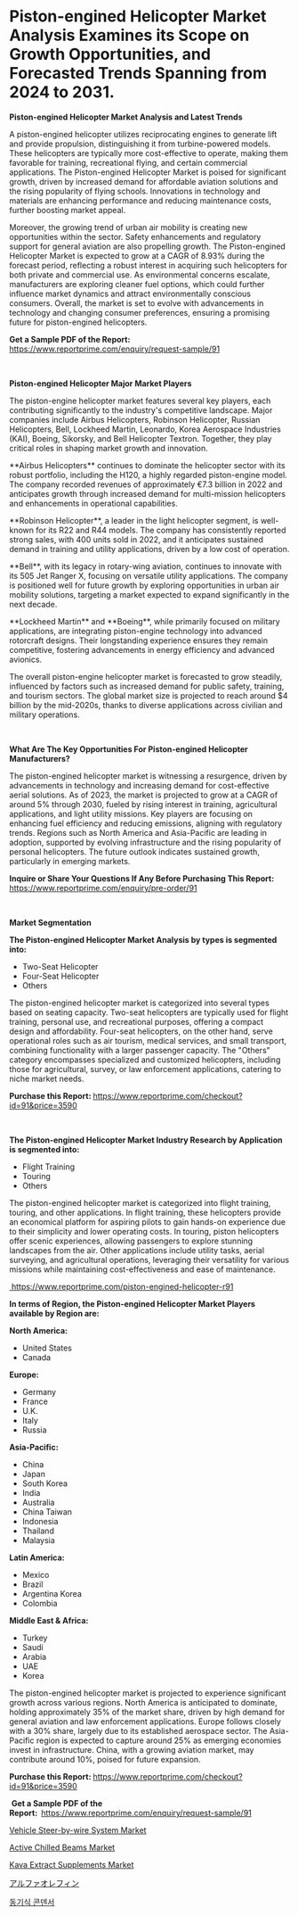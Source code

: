 <p><h1>Piston-engined Helicopter Market Analysis Examines its Scope on Growth Opportunities, and Forecasted Trends Spanning from 2024 to 2031.</h1></p><p><strong>Piston-engined Helicopter Market Analysis and Latest Trends</strong></p>
<p><p>A piston-engined helicopter utilizes reciprocating engines to generate lift and provide propulsion, distinguishing it from turbine-powered models. These helicopters are typically more cost-effective to operate, making them favorable for training, recreational flying, and certain commercial applications. The Piston-engined Helicopter Market is poised for significant growth, driven by increased demand for affordable aviation solutions and the rising popularity of flying schools. Innovations in technology and materials are enhancing performance and reducing maintenance costs, further boosting market appeal.</p><p>Moreover, the growing trend of urban air mobility is creating new opportunities within the sector. Safety enhancements and regulatory support for general aviation are also propelling growth. The Piston-engined Helicopter Market is expected to grow at a CAGR of 8.93% during the forecast period, reflecting a robust interest in acquiring such helicopters for both private and commercial use. As environmental concerns escalate, manufacturers are exploring cleaner fuel options, which could further influence market dynamics and attract environmentally conscious consumers. Overall, the market is set to evolve with advancements in technology and changing consumer preferences, ensuring a promising future for piston-engined helicopters.</p></p>
<p><strong>Get a Sample PDF of the Report:&nbsp;</strong> <a href="https://www.reportprime.com/enquiry/request-sample/91">https://www.reportprime.com/enquiry/request-sample/91</a></p>
<p>&nbsp;</p>
<p><strong>Piston-engined Helicopter Major Market Players</strong></p>
<p><p>The piston-engine helicopter market features several key players, each contributing significantly to the industry's competitive landscape. Major companies include Airbus Helicopters, Robinson Helicopter, Russian Helicopters, Bell, Lockheed Martin, Leonardo, Korea Aerospace Industries (KAI), Boeing, Sikorsky, and Bell Helicopter Textron. Together, they play critical roles in shaping market growth and innovation.</p><p>**Airbus Helicopters** continues to dominate the helicopter sector with its robust portfolio, including the H120, a highly regarded piston-engine model. The company recorded revenues of approximately €7.3 billion in 2022 and anticipates growth through increased demand for multi-mission helicopters and enhancements in operational capabilities.</p><p>**Robinson Helicopter**, a leader in the light helicopter segment, is well-known for its R22 and R44 models. The company has consistently reported strong sales, with 400 units sold in 2022, and it anticipates sustained demand in training and utility applications, driven by a low cost of operation.</p><p>**Bell**, with its legacy in rotary-wing aviation, continues to innovate with its 505 Jet Ranger X, focusing on versatile utility applications. The company is positioned well for future growth by exploring opportunities in urban air mobility solutions, targeting a market expected to expand significantly in the next decade.</p><p>**Lockheed Martin** and **Boeing**, while primarily focused on military applications, are integrating piston-engine technology into advanced rotorcraft designs. Their longstanding experience ensures they remain competitive, fostering advancements in energy efficiency and advanced avionics.</p><p>The overall piston-engine helicopter market is forecasted to grow steadily, influenced by factors such as increased demand for public safety, training, and tourism sectors. The global market size is projected to reach around $4 billion by the mid-2020s, thanks to diverse applications across civilian and military operations.</p></p>
<p>&nbsp;</p>
<p><strong>What Are The Key Opportunities For Piston-engined Helicopter Manufacturers?</strong></p>
<p><p>The piston-engined helicopter market is witnessing a resurgence, driven by advancements in technology and increasing demand for cost-effective aerial solutions. As of 2023, the market is projected to grow at a CAGR of around 5% through 2030, fueled by rising interest in training, agricultural applications, and light utility missions. Key players are focusing on enhancing fuel efficiency and reducing emissions, aligning with regulatory trends. Regions such as North America and Asia-Pacific are leading in adoption, supported by evolving infrastructure and the rising popularity of personal helicopters. The future outlook indicates sustained growth, particularly in emerging markets.</p></p>
<p><strong>Inquire or Share Your Questions If Any Before Purchasing This Report:</strong> <a href="https://www.reportprime.com/enquiry/pre-order/91">https://www.reportprime.com/enquiry/pre-order/91</a></p>
<p>&nbsp;</p>
<p><strong>Market Segmentation</strong></p>
<p><strong>The Piston-engined Helicopter Market Analysis by types is segmented into:</strong></p>
<p><ul><li>Two-Seat Helicopter</li><li>Four-Seat Helicopter</li><li>Others</li></ul></p>
<p><p>The piston-engined helicopter market is categorized into several types based on seating capacity. Two-seat helicopters are typically used for flight training, personal use, and recreational purposes, offering a compact design and affordability. Four-seat helicopters, on the other hand, serve operational roles such as air tourism, medical services, and small transport, combining functionality with a larger passenger capacity. The "Others" category encompasses specialized and customized helicopters, including those for agricultural, survey, or law enforcement applications, catering to niche market needs.</p></p>
<p><strong>Purchase this Report:&nbsp;</strong><a href="https://www.reportprime.com/checkout?id=91&price=3590">https://www.reportprime.com/checkout?id=91&price=3590</a></p>
<p>&nbsp;</p>
<p><strong>The Piston-engined Helicopter Market Industry Research by Application is segmented into:</strong></p>
<p><ul><li>Flight Training</li><li>Touring</li><li>Others</li></ul></p>
<p><p>The piston-engined helicopter market is categorized into flight training, touring, and other applications. In flight training, these helicopters provide an economical platform for aspiring pilots to gain hands-on experience due to their simplicity and lower operating costs. In touring, piston helicopters offer scenic experiences, allowing passengers to explore stunning landscapes from the air. Other applications include utility tasks, aerial surveying, and agricultural operations, leveraging their versatility for various missions while maintaining cost-effectiveness and ease of maintenance.</p></p>
<p><a href="https://www.reportprime.com/piston-engined-helicopter-r91">&nbsp;https://www.reportprime.com/piston-engined-helicopter-r91</a></p>
<p><strong>In terms of Region, the Piston-engined Helicopter Market Players available by Region are:</strong></p>
<p>
    <p> <strong> North America: </strong>
        <ul>
            <li>United States</li>
            <li>Canada</li>
        </ul>
        </p> 
    <p> <strong> Europe: </strong>
        <ul>
            <li>Germany</li>
            <li>France</li>
            <li>U.K.</li>
            <li>Italy</li>
            <li>Russia</li>
        </ul>
        </p> 
    <p> <strong> Asia-Pacific: </strong>
        <ul>
            <li>China</li>
            <li>Japan</li>
            <li>South Korea</li>
            <li>India</li>
            <li>Australia</li>
            <li>China Taiwan</li>
            <li>Indonesia</li>
            <li>Thailand</li>
            <li>Malaysia</li>
        </ul>
        </p> 
    <p> <strong> Latin America: </strong>
        <ul>
            <li>Mexico</li>
            <li>Brazil</li>
            <li>Argentina Korea</li>
            <li>Colombia</li>
        </ul>
        </p> 
    <p> <strong> Middle East & Africa: </strong>
        <ul>
            <li>Turkey</li>
            <li>Saudi</li>
            <li>Arabia</li>
            <li>UAE</li>
            <li>Korea</li>
        </ul>
    </p>
    </p>
<p><p>The piston-engined helicopter market is projected to experience significant growth across various regions. North America is anticipated to dominate, holding approximately 35% of the market share, driven by high demand for general aviation and law enforcement applications. Europe follows closely with a 30% share, largely due to its established aerospace sector. The Asia-Pacific region is expected to capture around 25% as emerging economies invest in infrastructure. China, with a growing aviation market, may contribute around 10%, poised for future expansion.</p></p>
<p><strong>Purchase this Report: </strong><a href="https://www.reportprime.com/checkout?id=91&price=3590">https://www.reportprime.com/checkout?id=91&price=3590</a></p>
<p>&nbsp;<strong>Get a Sample PDF of the Report:&nbsp;&nbsp;</strong><a href="https://www.reportprime.com/enquiry/request-sample/91">https://www.reportprime.com/enquiry/request-sample/91</a></p>
<p><strong></strong></p>
<p><p><a href="https://github.com/RichRobinson5/Market-Research-Report-List-6/blob/main/vehicle-steer-by-wire-system-market.md">Vehicle Steer-by-wire System Market</a></p><p><a href="https://medium.com/@michellegbleau0620/evaluating-global-active-chilled-beams-market-trends-and-growth-opportunities-by-region-type-bare-e2131e27c1ad">Active Chilled Beams Market</a></p><p><a href="https://issuu.com/reportprime-2/docs/kava-extract-supplements-market-size-2030.pptx">Kava Extract Supplements Market</a></p><p><a href="https://medium.com/@raap8632/%E3%82%A2%E3%83%AB%E3%83%95%E3%82%A1%E3%82%AA%E3%83%AC%E3%83%95%E3%82%A3%E3%83%B3%E5%B8%82%E5%A0%B4%E3%81%AF-%E5%B9%B4%E5%B9%B3%E5%9D%87%E6%88%90%E9%95%B7%E7%8E%87-cagr-9-7-%E3%81%A7%E6%88%90%E9%95%B7%E3%81%97%E3%81%A6%E3%81%8A%E3%82%8A-%E6%9C%AC%E3%83%AC%E3%83%9D%E3%83%BC%E3%83%88%E3%81%A7%E3%81%AF-%E3%82%BF%E3%82%A4%E3%83%97-%E3%82%A2%E3%83%97%E3%83%AA%E3%82%B1%E3%83%BC%E3%82%B7%E3%83%A7%E3%83%B3-%E6%88%90%E9%95%B7-2024%E5%B9%B4%E3%81%8B%E3%82%892031%E5%B9%B4%E3%81%BE%E3%81%A7%E3%81%AE%E4%BA%88%E6%B8%AC%E3%81%AB%E9%96%A2%E3%81%99%E3%82%8B%E5%88%86%E6%9E%90%E3%82%92%E3%82%AB%E3%83%90%E3%83%BC%E3%81%97%E3%81%A6%E3%81%84%E3%81%BE%E3%81%99-ad3548ab32e3">アルファオレフィン</a></p><p><a href="https://github.com/sougarounis/Market-Research-Report-List-6/blob/main/6687552119.md">동기식 콘덴서</a></p></p>